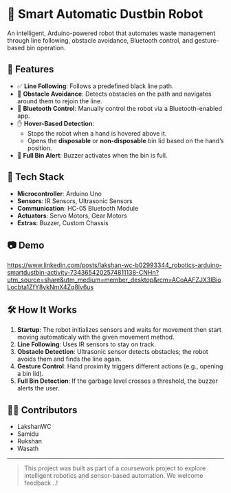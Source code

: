 # 🤖 Smart Automatic Dustbin Robot

An intelligent, Arduino-powered robot that automates waste management through line following, obstacle avoidance, Bluetooth control, and gesture-based bin operation.

## 🚀 Features

- ✅ **Line Following**: Follows a predefined black line path.
- 🚧 **Obstacle Avoidance**: Detects obstacles on the path and navigates around them to rejoin the line.
- 📱 **Bluetooth Control**: Manually control the robot via a Bluetooth-enabled app.
- ✋ **Hover-Based Detection**:
  - Stops the robot when a hand is hovered above it.
  - Opens the **disposable** or **non-disposable** bin lid based on the hand’s position.
- 🔔 **Full Bin Alert**: Buzzer activates when the bin is full.

## 🧠 Tech Stack

- **Microcontroller**: Arduino Uno
- **Sensors**: IR Sensors, Ultrasonic Sensors
- **Communication**: HC-05 Bluetooth Module
- **Actuators**: Servo Motors, Gear Motors
- **Extras**: Buzzer, Custom Chassis

## 📷 Demo
https://www.linkedin.com/posts/lakshan-wc-b02993344_robotics-arduino-smartdustbin-activity-7343654202574811138-CNHn?utm_source=share&utm_medium=member_desktop&rcm=ACoAAFZJX3IBioLocbta1ZfY8ykNmX4Zq8lv6us


## 🛠 How It Works

1. **Startup**: The robot initializes sensors and waits for movement then start moving automaticaly with the given movement method.
2. **Line Following**: Uses IR sensors to stay on track.
3. **Obstacle Detection**: Ultrasonic sensor detects obstacles; the robot avoids them and finds the line again.
4. **Gesture Control**: Hand proximity triggers different actions (e.g., opening a bin lid).
5. **Full Bin Detection**: If the garbage level crosses a threshold, the buzzer alerts the user.

## 👨‍💻 Contributors

- LakshanWC
- Samidu  
- Rukshan  
- Wasath  

---
> This project was built as part of a coursework project to explore intelligent robotics and sensor-based automation. We welcome feedback ..!



